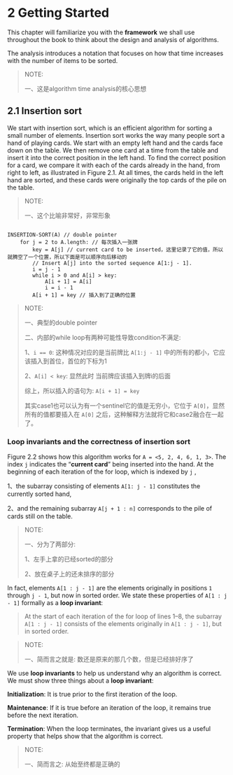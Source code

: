 # 2 Getting Started

This chapter will familiarize you with the **framework** we shall use throughout the book to think about the design and analysis of algorithms. 



 The analysis introduces a notation that focuses on how that time increases with the number of items to be sorted.

> NOTE:
>
> 一、这是algorithm time analysis的核心思想



## 2.1 Insertion sort

We start with insertion sort, which is an efficient algorithm for sorting a small number of elements. Insertion sort works the way many people sort a hand of playing cards. We start with an empty left hand and the cards face down on the table. We then remove one card at a time from the table and insert it into the correct position in the left hand. To find the correct position for a card, we compare it with each of the cards already in the hand, from right to left, as illustrated in Figure 2.1. At all times, the cards held in the left hand are sorted, and these cards were originally the top cards of the pile on the table.

> NOTE:
>
> 一、这个比喻非常好，非常形象

```pseudocode

INSERTION-SORT(A) // double pointer
    for j = 2 to A.length: // 每次插入一张牌
        key = A[j] // current card to be inserted，这里记录了它的值，所以就腾空了一个位置，所以下面是可以顺序向后移动的
        // Insert A[j] into the sorted sequence A[1:j - 1].
        i = j - 1
        while i > 0 and A[i] > key: 
            A[i + 1] = A[i]
            i = i - 1
        A[i + 1] = key // 插入到了正确的位置

```

> NOTE:
>
> 一、典型的double pointer
>
> 二、内部的while loop有两种可能性导致condition不满足:
>
> 1、`i == 0`: 这种情况对应的是当前牌比 `A[1:j - 1]` 中的所有的都小，它应该插入到首位，首位的下标为1
>
> 2、`A[i] < key`:  显然此时 当前牌应该插入到牌i的后面
>
> 综上，所以插入的语句为: `A[i + 1] = key` 
>
> 其实case1也可以认为有一个sentinel它的值是无穷小，它位于 `A[0]`，显然所有的值都要插入在  `A[0]` 之后，这种解释方法就将它和case2融合在一起了。

### Loop invariants and the correctness of insertion sort

Figure 2.2 shows how this algorithm works for `A = <5, 2, 4, 6, 1, 3>`. The index `j` indicates the “**current card**” being inserted into the hand. At the beginning of each iteration of the for loop, which is indexed by `j` , 

1、the subarray consisting of elements `A[1: j - 1]` constitutes the currently sorted hand, 

2、and the remaining subarray `A[j + 1 : n]` corresponds to the pile of cards still on the table. 

> NOTE:
>
> 一、分为了两部分:
>
> 1、左手上拿的已经sorted的部分
>
> 2、放在桌子上的还未排序的部分

In fact, elements `A[1 : j - 1]` are the elements originally in positions `1` through `j - 1`, but now in sorted order. We state these properties of `A[1 : j - 1]` formally as a **loop invariant**:

> At the start of each iteration of the for loop of lines 1–8, the subarray `A[1 : j - 1]` consists of the elements originally in `A[1 : j - 1]`, but in sorted order.

> NOTE:
>
> 一、简而言之就是: 数还是原来的那几个数，但是已经排好序了

We use **loop invariants** to help us understand why an algorithm is correct. We must show three things about a **loop invariant**:

**Initialization**: It is true prior to the first iteration of the loop. 

**Maintenance**: If it is true before an iteration of the loop, it remains true before the next iteration. 

**Termination**: When the loop terminates, the invariant gives us a useful property that helps show that the algorithm is correct.

> NOTE:
>
> 一、简而言之: 从始至终都是正确的